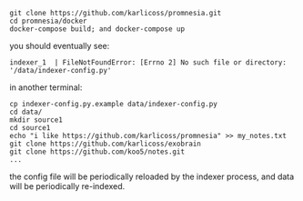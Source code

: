 ```
git clone https://github.com/karlicoss/promnesia.git
cd promnesia/docker
docker-compose build; and docker-compose up
```
you should eventually see:
```
indexer_1  | FileNotFoundError: [Errno 2] No such file or directory: '/data/indexer-config.py'
```

in another terminal:

```
cp indexer-config.py.example data/indexer-config.py
cd data/
mkdir source1
cd source1
echo "i like https://github.com/karlicoss/promnesia" >> my_notes.txt
git clone https://github.com/karlicoss/exobrain
git clone https://github.com/koo5/notes.git
...
```
the config file will be periodically reloaded by the indexer process, and data will be periodically re-indexed.

